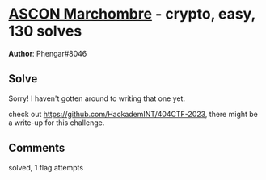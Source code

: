 [ASCON Marchombre](challenge_files/README.md) - crypto, easy, 130 solves
===

**Author**: Phengar#8046    

## Solve

Sorry! I haven't gotten around to writing that one yet.

check out https://github.com/HackademINT/404CTF-2023, there might be a write-up for this challenge.

## Comments

solved, 1 flag attempts